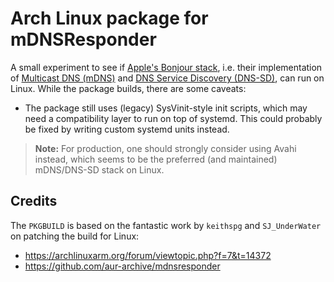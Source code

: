 # Arch Linux package for mDNSResponder

A small experiment to see if [Apple's Bonjour stack](https://github.com/apple-oss-distributions/mDNSResponder), i.e. their implementation of [Multicast DNS (mDNS)](https://en.wikipedia.org/wiki/Multicast_DNS) and [DNS Service Discovery (DNS-SD)](https://en.wikipedia.org/wiki/Zero-configuration_networking#DNS-SD), can run on Linux. While the package builds, there are some caveats:

- The package still uses (legacy) SysVinit-style init scripts, which may need a compatibility layer to run on top of systemd. This could probably be fixed by writing custom systemd units instead.

> **Note:** For production, one should strongly consider using Avahi instead, which seems to be the preferred (and maintained) mDNS/DNS-SD stack on Linux.

## Credits

The `PKGBUILD` is based on the fantastic work by `keithspg` and `SJ_UnderWater` on patching the build for Linux:

- https://archlinuxarm.org/forum/viewtopic.php?f=7&t=14372
- https://github.com/aur-archive/mdnsresponder
